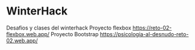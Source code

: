 # WinterHack
 Desafios y clases del winterhack
Proyecto flexbox https://reto-02-flexbox.web.app/
Proyecto Bootstrap https://psicologia-al-desnudo-reto-02.web.app/
